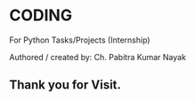 # CODING
For Python Tasks/Projects (Internship)

Authored / created by: Ch. Pabitra Kumar Nayak

Thank you for Visit.
---
